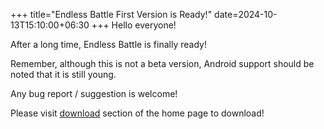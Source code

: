 +++
title="Endless Battle First Version is Ready!"
date=2024-10-13T15:10:00+06:30
+++
Hello everyone!
<!--more-->
After a long time, Endless Battle is finally ready!

Remember, although this is not a beta version, Android support should be noted that it is still young.

Any bug report / suggestion is welcome!

Please visit [download](@/_index.md#download) section of the home page to download!